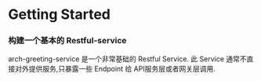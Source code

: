 # Getting Started

### 构建一个基本的 Restful-service

arch-greeting-service 是一个非常基础的 Restful Service.
此 Service 通常不直接对外提供服务,只暴露一些 Endpoint 给 API服务层或者网关层调用.
